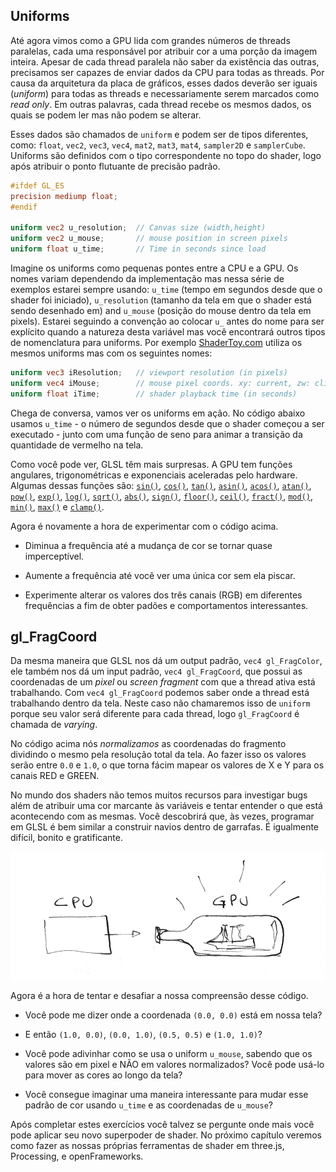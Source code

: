 ## Uniforms

Até agora vimos como a GPU lida com grandes números de threads paralelas, cada uma responsável por atribuir cor a uma porção da imagem inteira. Apesar de cada thread paralela não saber da existência das outras, precisamos ser capazes de enviar dados da CPU para todas as threads. Por causa da arquitetura da placa de gráficos, esses dados deverão ser iguais (*uniform*) para todas as threads e necessariamente serem marcados como *read only*. Em outras palavras, cada thread recebe os mesmos dados, os quais se podem ler mas não podem se alterar.

Esses dados são chamados de `uniform` e podem ser de tipos diferentes, como: `float`, `vec2`, `vec3`, `vec4`, `mat2`, `mat3`, `mat4`, `sampler2D` e `samplerCube`. Uniforms são definidos com o tipo correspondente no topo do shader, logo após atribuir o ponto flutuante de precisão padrão.

```glsl
#ifdef GL_ES
precision mediump float;
#endif

uniform vec2 u_resolution;  // Canvas size (width,height)
uniform vec2 u_mouse;       // mouse position in screen pixels
uniform float u_time;       // Time in seconds since load
```

Imagine os uniforms como pequenas pontes entre a CPU e a GPU. Os nomes variam dependendo da implementação mas nessa série de exemplos estarei sempre usando: `u_time` (tempo em segundos desde que o shader foi iniciado), `u_resolution` (tamanho da tela em que o shader está sendo desenhado em) and `u_mouse` (posição do mouse dentro da tela em pixels). Estarei seguindo a convenção ao colocar `u_` antes do nome para ser explícito quando a natureza desta variável mas você encontrará outros tipos de nomenclatura para uniforms. Por exemplo [ShaderToy.com](https://www.shadertoy.com/) utiliza os mesmos uniforms mas com os seguintes nomes:

```glsl
uniform vec3 iResolution;   // viewport resolution (in pixels)
uniform vec4 iMouse;        // mouse pixel coords. xy: current, zw: click
uniform float iTime;        // shader playback time (in seconds)
```

Chega de conversa, vamos ver os uniforms em ação. No código abaixo usamos `u_time` - o número de segundos desde que o shader começou a ser executado - junto com uma função de seno para animar a transição da quantidade de vermelho na tela.

<div class="codeAndCanvas" data="time.frag"></div>

Como você pode ver, GLSL têm mais surpresas. A GPU tem funções angulares, trigonométricas e exponenciais aceleradas pelo hardware. Algumas dessas funções são: [`sin()`](../glossary/?search=sin), [`cos()`](../glossary/?search=cos), [`tan()`](../glossary/?search=tan), [`asin()`](../glossary/?search=asin), [`acos()`](../glossary/?search=acos), [`atan()`](../glossary/?search=atan), [`pow()`](../glossary/?search=pow), [`exp()`](../glossary/?search=exp), [`log()`](../glossary/?search=log), [`sqrt()`](../glossary/?search=sqrt), [`abs()`](../glossary/?search=abs), [`sign()`](../glossary/?search=sign), [`floor()`](../glossary/?search=floor), [`ceil()`](../glossary/?search=ceil), [`fract()`](../glossary/?search=fract), [`mod()`](../glossary/?search=mod), [`min()`](../glossary/?search=min), [`max()`](../glossary/?search=max) e [`clamp()`](../glossary/?search=clamp).

Agora é novamente a hora de experimentar com o código acima.

* Diminua a frequência até a mudança de cor se tornar quase imperceptível.

* Aumente a frequência até você ver uma única cor sem ela piscar.

* Experimente alterar os valores dos três canais (RGB) em diferentes frequências a fim de obter padões e comportamentos interessantes.

## gl_FragCoord

Da mesma maneira que GLSL nos dá um output padrão, `vec4 gl_FragColor`, ele também nos dá um input padrão, `vec4 gl_FragCoord`, que possui as coordenadas de um *pixel* ou *screen fragment* com que a thread ativa está trabalhando. Com `vec4 gl_FragCoord` podemos saber onde a thread está trabalhando dentro da tela. Neste caso não chamaremos isso de `uniform` porque seu valor será diferente para cada thread, logo `gl_FragCoord` é chamada de *varying*.

<div class="codeAndCanvas" data="space.frag"></div>

No código acima nós *normalizamos* as coordenadas do fragmento dividindo o mesmo pela resolução total da tela. Ao fazer isso os valores serão entre `0.0` e `1.0`, o que torna fácim mapear os valores de X e Y para os canais RED e GREEN.

No mundo dos shaders não temos muitos recursos para investigar bugs além de atribuir uma cor marcante às variáveis e tentar entender o que está acontecendo com as mesmas. Você descobrirá que, às vezes, programar em GLSL é bem similar a construir navios dentro de garrafas. É igualmente difícil, bonito e gratificante.

![](08.png)

Agora é a hora de tentar e desafiar a nossa compreensão desse código.

* Você pode me dizer onde a coordenada `(0.0, 0.0)` está em nossa tela?

* E então `(1.0, 0.0)`, `(0.0, 1.0)`, `(0.5, 0.5)` e `(1.0, 1.0)`?

* Você pode adivinhar como se usa o uniform `u_mouse`, sabendo que os valores são em pixel e NÃO em valores normalizados? Você pode usá-lo para mover as cores ao longo da tela?

* Você consegue imaginar uma maneira interessante para mudar esse padrão de cor usando `u_time` e as coordenadas de `u_mouse`?

Após completar estes exercícios você talvez se pergunte onde mais você pode aplicar seu novo superpoder de shader. No próximo capítulo veremos como fazer as nossas próprias ferramentas de shader em three.js, Processing, e openFrameworks.
